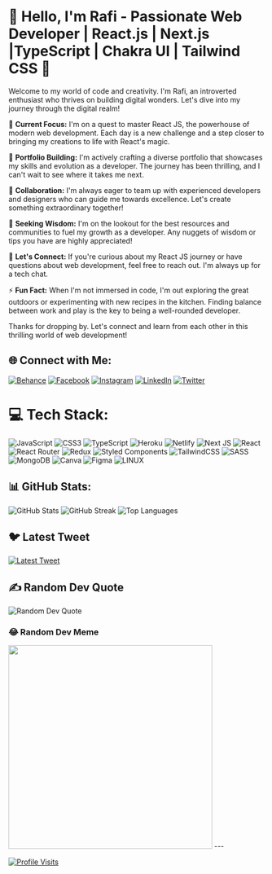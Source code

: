 # 👋 Hello, I'm Rafi - Passionate Web Developer | React.js | Next.js |TypeScript | Chakra UI | Tailwind CSS 🚀

Welcome to my world of code and creativity. I'm Rafi, an introverted enthusiast who thrives on building digital wonders. Let's dive into my journey through the digital realm!

🌱 **Current Focus:** I'm on a quest to master React JS, the powerhouse of modern web development. Each day is a new challenge and a step closer to bringing my creations to life with React's magic.

🔭 **Portfolio Building:** I'm actively crafting a diverse portfolio that showcases my skills and evolution as a developer. The journey has been thrilling, and I can't wait to see where it takes me next.

👯 **Collaboration:** I'm always eager to team up with experienced developers and designers who can guide me towards excellence. Let's create something extraordinary together!

🤝 **Seeking Wisdom:** I'm on the lookout for the best resources and communities to fuel my growth as a developer. Any nuggets of wisdom or tips you have are highly appreciated!

💬 **Let's Connect:** If you're curious about my React JS journey or have questions about web development, feel free to reach out. I'm always up for a tech chat.

⚡ **Fun Fact:** When I'm not immersed in code, I'm out exploring the great outdoors or experimenting with new recipes in the kitchen. Finding balance between work and play is the key to being a well-rounded developer.

Thanks for dropping by. Let's connect and learn from each other in this thrilling world of web development!

## 🌐 Connect with Me:
[![Behance](https://img.shields.io/badge/Behance-1769ff?logo=behance&logoColor=white)](https://behance.net/senbagiimracca) [![Facebook](https://img.shields.io/badge/Facebook-%231877F2.svg?logo=Facebook&logoColor=white)](https://facebook.com/imranhrafi1) [![Instagram](https://img.shields.io/badge/Instagram-%23E4405F.svg?logo=Instagram&logoColor=white)](https://instagram.com/imranhrafi) [![LinkedIn](https://img.shields.io/badge/LinkedIn-%230077B5.svg?logo=linkedin&logoColor=white)](https://linkedin.com/in/imranhrafi) [![Twitter](https://img.shields.io/badge/Twitter-%231DA1F2.svg?logo=Twitter&logoColor=white)](https://twitter.com/imranhrafi)


# 💻 Tech Stack:
![JavaScript](https://img.shields.io/badge/javascript-%23323330.svg?style=flat&logo=javascript&logoColor=%23F7DF1E) ![CSS3](https://img.shields.io/badge/css3-%231572B6.svg?style=flat&logo=css3&logoColor=white) ![TypeScript](https://img.shields.io/badge/typescript-%23007ACC.svg?style=flat&logo=typescript&logoColor=white) ![Heroku](https://img.shields.io/badge/heroku-%23430098.svg?style=flat&logo=heroku&logoColor=white) ![Netlify](https://img.shields.io/badge/netlify-%23000000.svg?style=flat&logo=netlify&logoColor=#00C7B7) ![Next JS](https://img.shields.io/badge/Next-black?style=flat&logo=next.js&logoColor=white) ![React](https://img.shields.io/badge/react-%2320232a.svg?style=flat&logo=react&logoColor=%2361DAFB) ![React Router](https://img.shields.io/badge/React_Router-CA4245?style=flat&logo=react-router&logoColor=white) ![Redux](https://img.shields.io/badge/redux-%23593d88.svg?style=flat&logo=redux&logoColor=white) ![Styled Components](https://img.shields.io/badge/styled--components-DB7093?style=flat&logo=styled-components&logoColor=white) ![TailwindCSS](https://img.shields.io/badge/tailwindcss-%2338B2AC.svg?style=flat&logo=tailwind-css&logoColor=white) ![SASS](https://img.shields.io/badge/SASS-hotpink.svg?style=flat&logo=SASS&logoColor=white) ![MongoDB](https://img.shields.io/badge/MongoDB-%234ea94b.svg?style=flat&logo=mongodb&logoColor=white) ![Canva](https://img.shields.io/badge/Canva-%2300C4CC.svg?style=flat&logo=Canva&logoColor=white) 	![Figma](https://img.shields.io/badge/figma-%23F24E1E.svg?style=flat&logo=figma&logoColor=white) ![LINUX](https://img.shields.io/badge/Linux-FCC624?style=flat&logo=linux&logoColor=black)

## 📊 GitHub Stats:
![GitHub Stats](https://github-readme-stats.vercel.app/api?username=imranhrafi&theme=default&hide_border=false&include_all_commits=true&count_private=true)
![GitHub Streak](https://github-readme-streak-stats.herokuapp.com/?user=imranhrafi&theme=default&hide_border=false)
![Top Languages](https://github-readme-stats.vercel.app/api/top-langs/?username=imranhrafi&theme=default&hide_border=false&include_all_commits=true&count_private=true&layout=compact)

## 🐦 Latest Tweet
[![Latest Tweet](https://gtce.itsvg.in/api?username=imranhrafi)](https://github.com/VishwaGauravIn/github-twitter-card-embed)

## ✍️ Random Dev Quote
![Random Dev Quote](https://quotes-github-readme.vercel.app/api?type=horizontal&theme=radical)

### 😂 Random Dev Meme
<img src='https://randommeme-five.vercel.app/' style="height: 400px;"/>
---

[![Profile Visits](https://visitcount.itsvg.in/api?id=imranhrafi&icon=0&color=0)](https://visitcount.itsvg.in)
